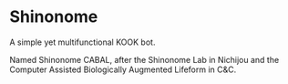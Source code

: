 # Shinonome

A simple yet multifunctional KOOK bot.

Named Shinonome CABAL, after the Shinonome Lab in Nichijou and 
the Computer Assisted Biologically Augmented Lifeform in C&C.
